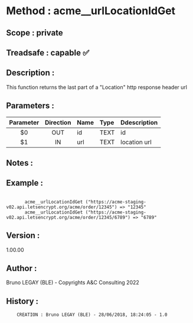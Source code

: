 ﻿# **Method :** acme__urlLocationIdGet## **Scope :** private## **Treadsafe :** capable ✅ ## **Description :** This function returns the last part of a "Location" http response header url## **Parameters :** | Parameter | Direction | Name | Type | Ddescription | |:----:|:----:|:----|:----|:----| | $0 | OUT | id | TEXT | id | | $1 | IN | url | TEXT | location url | ## **Notes :** ## **Example :** ```       acme__urlLocationIdGet ("https://acme-staging-v02.api.letsencrypt.org/acme/order/12345") => "12345"       acme__urlLocationIdGet ("https://acme-staging-v02.api.letsencrypt.org/acme/order/12345/6789") => "6789"```## **Version :** 1.00.00## **Author :** Bruno LEGAY (BLE) - Copyrights A&C Consulting 2022## **History :**          CREATION : Bruno LEGAY (BLE) - 28/06/2018, 18:24:05 - 1.0